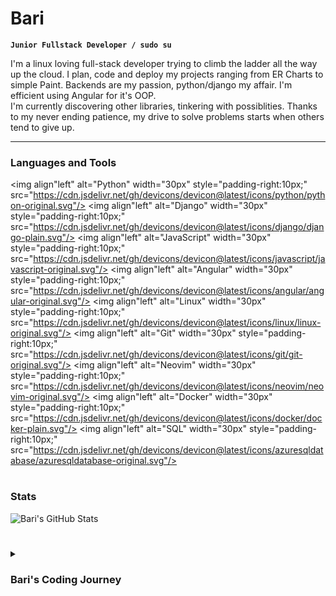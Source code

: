 # Bari 

**`Junior Fullstack Developer / sudo su`**

I'm a linux loving full-stack developer trying to climb the ladder all the way up the cloud. I plan, code and deploy my projects ranging from ER Charts to simple Paint. Backends are my passion, python/django my affair. I'm efficient using Angular for it's OOP. <br>
I'm currently discovering other libraries, tinkering with possiblities. Thanks to my never ending patience, my drive to solve problems starts when others tend to give up.

---

### Languages and Tools
<img align"left" alt="Python" width="30px" style="padding-right:10px;" src="https://cdn.jsdelivr.net/gh/devicons/devicon@latest/icons/python/python-original.svg"/>
<img align"left" alt="Django" width="30px" style="padding-right:10px;" src="https://cdn.jsdelivr.net/gh/devicons/devicon@latest/icons/django/django-plain.svg"/>
<img align"left" alt="JavaScript" width="30px" style="padding-right:10px;" src="https://cdn.jsdelivr.net/gh/devicons/devicon@latest/icons/javascript/javascript-original.svg"/>
<img align"left" alt="Angular" width="30px" style="padding-right:10px;" src="https://cdn.jsdelivr.net/gh/devicons/devicon@latest/icons/angular/angular-original.svg"/>
<img align"left" alt="Linux" width="30px" style="padding-right:10px;" src="https://cdn.jsdelivr.net/gh/devicons/devicon@latest/icons/linux/linux-original.svg"/>
<img align"left" alt="Git" width="30px" style="padding-right:10px;" src="https://cdn.jsdelivr.net/gh/devicons/devicon@latest/icons/git/git-original.svg"/>
<img align"left" alt="Neovim" width="30px" style="padding-right:10px;" src="https://cdn.jsdelivr.net/gh/devicons/devicon@latest/icons/neovim/neovim-original.svg"/>
<img align"left" alt="Docker" width="30px" style="padding-right:10px;" src="https://cdn.jsdelivr.net/gh/devicons/devicon@latest/icons/docker/docker-plain.svg"/>
<img align"left" alt="SQL" width="30px" style="padding-right:10px;" src="https://cdn.jsdelivr.net/gh/devicons/devicon@latest/icons/azuresqldatabase/azuresqldatabase-original.svg"/>
<br />

#

### Stats
![Bari's GitHub Stats](https://github-readme-stats.vercel.app/api?username=Khroxx&show_icons=true&theme=merko)

#

<details>
  <summary><h3>Bari's Coding Journey</h3></summary>
  test
</details>
